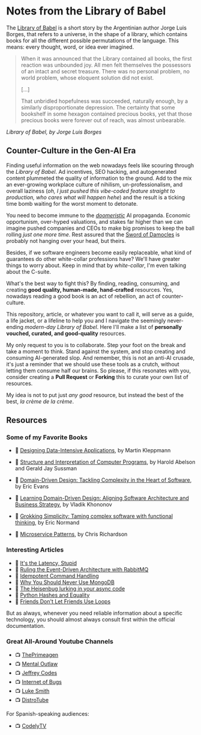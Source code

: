 # Notes from the Library of Babel

The [Library of Babel](https://sites.evergreen.edu/politicalshakespeares/wp-content/uploads/sites/226/2015/12/Borges-The-Library-of-Babel.pdf) is a short story by the Argentinian author Jorge Luis Borges, that refers to a universe, in the shape of a library, which contains books for all the different possible permutations of the language. This means: every thought, word, or idea ever imagined.

> When it was announced that the Library contained all books, the first
> reaction was unbounded joy. All men felt themselves the possessors of an
> intact and secret treasure. There was no personal problem, no world problem,
> whose eloquent solution did not exist.
>
> [...]
>
> That unbridled hopefulness was succeeded, naturally enough, by a
> similarly disproportionate depression. The certainty that some bookshelf in
> some hexagon contained precious books, yet that those precious books
> were forever out of reach, was almost unbearable.

_Library of Babel, by Jorge Luis Borges_

## Counter-Culture in the Gen-AI Era

Finding useful information on the web nowadays feels like scouring through the _Library of Babel_.
Ad incentives, SEO hacking, and autogenerated content plummeted the quality of information to the ground.
Add to the mix an ever-growing workplace culture of nihilism, un-professionalism, and overall laziness (_oh, I just pushed this vibe-coded feature straight to production, who cares what will happen hehe_) and the result is a ticking time bomb waiting for the worst moment to detonate.

You need to become immune to the [_doomeristic_](https://en.wikipedia.org/wiki/Doomer) AI propaganda. Economic opportunism, over-hyped valuations, and stakes far higher than we can imagine pushed companies and CEOs to make big promises to keep the ball rolling _just one more time_. Rest assured that the [Sword of Damocles](https://en.wikipedia.org/wiki/Damocles) is probably not hanging over your head, but theirs.

Besides, if we software engineers become easily replaceable, what kind of guarantees do other white-collar professions have? We'll have greater things to worry about. Keep in mind that by _white-collar_, I'm even talking about the C-suite.

What's the best way to fight this? By finding, reading, consuming, and creating **good quality, human-made, hand-crafted** resources. Yes, nowadays reading a good book is an act of rebellion, an act of counter-culture.

This repository, article, or whatever you want to call it, will serve as a guide, a life jacket, or a lifeline to help you and I navigate the seemingly never-ending _modern-day Library of Babel_. Here I'll make a list of **personally vouched, curated, and good-quality** resources.

My only request to you is to collaborate. Step your foot on the break and take a moment to think. Stand against the system, and stop creating and consuming AI-generated slop. And remember, this is not an anti-AI crusade, it's just a reminder that we should use these tools as a crutch, without letting them consume half our brains. So please, if this resonates with you, consider creating a **Pull Request** or **Forking** this to curate your own list of resources.

My idea is not to put just _any good_ resource, but instead the best of the best, _la crème de la crème_.

## Resources

### Some of my Favorite Books

- 📘 [Designing Data-Intensive Applications](https://www.goodreads.com/book/show/23463279-designing-data-intensive-applications), by Martin Kleppmann

- 📘 [Structure and Interpretation of Computer Programs](https://www.goodreads.com/book/show/43713.Structure_and_Interpretation_of_Computer_Programs), by Harold Abelson and Gerald Jay Sussman

- 📘 [Domain-Driven Design: Tackling Complexity in the Heart of Software](https://www.goodreads.com/book/show/179133.Domain_Driven_Design), by Eric Evans

- 📘 [Learning Domain-Driven Design: Aligning Software Architecture and Business Strategy](https://www.goodreads.com/book/show/57573212-learning-domain-driven-design), by Vladik Khononov

- 📘 [Grokking Simplicity: Taming complex software with functional thinking](https://www.goodreads.com/book/show/52257623-grokking-simplicity), by Eric Normand

- 📘 [Microservice Patterns](https://www.goodreads.com/book/show/34372564-microservice-patterns), by Chris Richardson

### Interesting Articles

- 📝 [It's the Latency, Stupid](http://www.stuartcheshire.org/rants/latency.html)
- 📝 [Ruling the Event-Driven Architecture with RabbitMQ](https://medium.com/@jordan-temim/ruling-the-event-driven-architecture-with-rabbitmq-534798bdf17e)
- 📝 [Idempotent Command Handling](https://event-driven.io/en/idempotent_command_handling/)
- 📝 [Why You Should Never Use MongoDB](http://www.sarahmei.com/blog/2013/11/11/why-you-should-never-use-mongodb/)
- 📝 [The Heisenbug lurking in your async code](https://textual.textualize.io/blog/2023/02/11/the-heisenbug-lurking-in-your-async-code/)
- 📝 [Python Hashes and Equality](https://hynek.me/articles/hashes-and-equality/)
- 📝 [Friends Don't Let Friends Use Loops](https://bonesmoses.org/2014/friends-dont-let-friends-use-loops/)

But as always, whenever you need reliable information about a specific technology, you should almost always consult first within the official documentation.

### Great All-Around Youtube Channels

- 📺 [ThePrimeagen](https://www.youtube.com/@ThePrimeagen)
- 📺 [Mental Outlaw](https://www.youtube.com/@MentalOutlaw)
- 📺 [Jeffrey Codes](https://www.youtube.com/@jeffrey_codes)
- 📺 [Internet of Bugs](https://www.youtube.com/@InternetOfBugs)
- 📺 [Luke Smith](https://www.youtube.com/@LukeSmithxyz)
- 📺 [DistroTube](https://www.youtube.com/@DistroTube)

For Spanish-speaking audiences:

- 📺 [CodelyTV](https://www.youtube.com/@CodelyTV)
